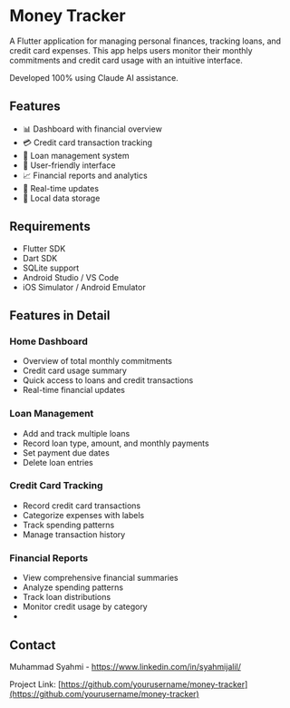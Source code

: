 # Money Tracker

A Flutter application for managing personal finances, tracking loans, and credit card expenses. This app helps users monitor their monthly commitments and credit card usage with an intuitive interface.

Developed 100% using Claude AI assistance.

## Features

- 📊 Dashboard with financial overview
- 💳 Credit card transaction tracking
- 🏦 Loan management system
- 📱 User-friendly interface
- 📈 Financial reports and analytics
- 🔄 Real-time updates
- 💾 Local data storage

## Requirements

- Flutter SDK
- Dart SDK
- SQLite support
- Android Studio / VS Code
- iOS Simulator / Android Emulator


## Features in Detail

### Home Dashboard
- Overview of total monthly commitments
- Credit card usage summary
- Quick access to loans and credit transactions
- Real-time financial updates

### Loan Management
- Add and track multiple loans
- Record loan type, amount, and monthly payments
- Set payment due dates
- Delete loan entries

### Credit Card Tracking
- Record credit card transactions
- Categorize expenses with labels
- Track spending patterns
- Manage transaction history

### Financial Reports
- View comprehensive financial summaries
- Analyze spending patterns
- Track loan distributions
- Monitor credit usage by category
- 
## Contact

Muhammad Syahmi - https://www.linkedin.com/in/syahmijalil/

Project Link: [https://github.com/yourusername/money-tracker](https://github.com/yourusername/money-tracker)
